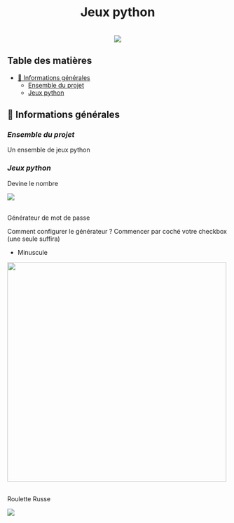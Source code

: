 # <center>Jeux python</center>

<br>
<div align="center">
    <img src="https://s11.aconvert.com/convert/p3r68-cdx67/wgdvg-75bv0.jpg" />
</div>

## Table des matières
  - [📜 Informations générales](#-informations-générales)
    - [Ensemble du projet](#Ensemble-du-projet)
    - [Jeux python](#Jeux-python)

## 📜 Informations générales

### <i>Ensemble du projet</i>
Un ensemble de jeux python

### <i>Jeux python</i>

Devine le nombre
<div>
    <img src="https://s10.aconvert.com/convert/p3r68-cdx67/ai1v5-oyu01.jpg" />
</div>
<br>

Générateur de mot de passe

Comment configurer le générateur ?
Commencer par coché votre checkbox (une seule suffira)

- Minuscule
<div>
    <img src="https://s10.aconvert.com/convert/p3r68-cdx67/a1jq3-mbazh.jpg" width="500px"/>
</div>
<br>

Roulette Russe
<div>
    <img src="https://s10.aconvert.com/convert/p3r68-cdx67/a7c8n-v9vkv.jpg" />
</div>
